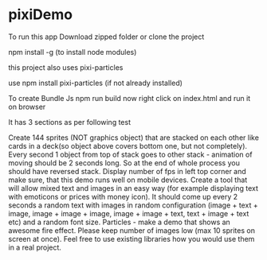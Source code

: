 # pixiDemo
To run this app
Download zipped folder or clone the project

npm install -g (to install node modules)

this project also uses pixi-particles

use npm install pixi-particles (if not already installed)

To create Bundle Js
npm run build
now right click on index.html
and run it on browser

It has 3 sections as per following test

Create 144 sprites (NOT graphics object) that are stacked on each other like cards in a deck(so object above covers bottom one, but not completely). Every second 1 object from top of stack goes to other stack - animation of moving should be 2 seconds long. So at the end of whole process you should have reversed stack. Display number of fps in left top corner and make sure, that this demo runs well on mobile devices.
Create a tool that will allow mixed text and images in an easy way (for example displaying text with emoticons or prices with money icon). It should come up every 2 seconds a random text with images in random configuration (image + text + image, image + image + image, image + image + text, text + image + text etc) and a random font size.
Particles - make a demo that shows an awesome fire effect. Please keep number of images low (max 10 sprites on screen at once). Feel free to use existing libraries how you would use them in a real project.
